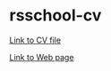 # rsschool-cv

[Link to CV file](https://weissluxford.github.io/rsschool-cv/cv)


[Link to Web page](https://weissluxford.github.io/rsschool-cv/)
